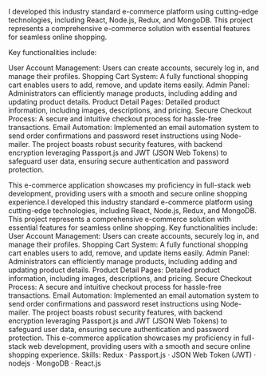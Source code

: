 

I developed this industry standard e-commerce platform using cutting-edge technologies, including React, Node.js, Redux, and MongoDB. This project represents a comprehensive e-commerce solution with essential features for seamless online shopping.

Key functionalities include:

User Account Management: Users can create accounts, securely log in, and manage their profiles.
Shopping Cart System: A fully functional shopping cart enables users to add, remove, and update items easily.
Admin Panel: Administrators can efficiently manage products, including adding and updating product details.
Product Detail Pages: Detailed product information, including images, descriptions, and pricing.
Secure Checkout Process: A secure and intuitive checkout process for hassle-free transactions.
Email Automation: Implemented an email automation system to send order confirmations and password reset instructions using Node-mailer.
The project boasts robust security features, with backend encryption leveraging Passport.js and JWT (JSON Web Tokens) to safeguard user data, ensuring secure authentication and password protection.

This e-commerce application showcases my proficiency in full-stack web development, providing users with a smooth and secure online shopping experience.I developed this industry standard e-commerce platform using cutting-edge technologies, including React, Node.js, Redux, and MongoDB. This project represents a comprehensive e-commerce solution with essential features for seamless online shopping. Key functionalities include: User Account Management: Users can create accounts, securely log in, and manage their profiles. Shopping Cart System: A fully functional shopping cart enables users to add, remove, and update items easily. Admin Panel: Administrators can efficiently manage products, including adding and updating product details. Product Detail Pages: Detailed product information, including images, descriptions, and pricing. Secure Checkout Process: A secure and intuitive checkout process for hassle-free transactions. Email Automation: Implemented an email automation system to send order confirmations and password reset instructions using Node-mailer. The project boasts robust security features, with backend encryption leveraging Passport.js and JWT (JSON Web Tokens) to safeguard user data, ensuring secure authentication and password protection. This e-commerce application showcases my proficiency in full-stack web development, providing users with a smooth and secure online shopping experience.
Skills: Redux · Passport.js · JSON Web Token (JWT) · nodejs · MongoDB · React.js
